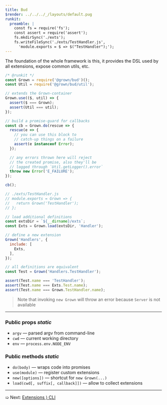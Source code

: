 ```yaml
---
title: Bud
$render: ../../../_/layouts/default.pug
runkit:
  preamble: |
    const fs = require('fs');
    const assert = require('assert');
    fs.mkdirSync('./exts');
    fs.writeFileSync('./exts/TestHandler.js',
      'module.exports = $ => $("TestHandler");');
---
```


The foundation of the whole framework is this, it provides the DSL
used by all extensions, expose common utils, etc.

```js
/* @runkit */
const Grown = require('@grown/bud')();
const Util = require('@grown/bud/util');

// extends the Grown-container
Grown.use(($, util) => {
  assert($ === Grown);
  assert(Util === util);
});

// build a promise-guard for callbacks
const cb = Grown.do(rescue => {
  rescue(e => {
    // you can use this block to
    // catch-up things on a failure
    assert(e instanceof Error);
  });

  // any errors thrown here will reject
  // the created promise, also they'll be
  // logged through `Util.getLogger().error`
  throw new Error('E_FAILURE');
});

cb();

// ./exts/TestHandler.js
// module.exports = Grown => {
//   return Grown('TestHandler');
// };

// load additional definitions
const extsDir = `${__dirname}/exts`;
const Exts = Grown.load(extsDir, 'Handler');

// define a new extension
Grown('Handlers', {
  include: [
    Exts,
  ],
});

// all definitions are equivalent
const Test = Grown('Handlers.TestHandler');

assert(Test.name === 'TestHandler');
assert(Test.name === Exts.Test.name);
assert(Test.name === Grown.TestHandler.name);
```

> Note that invoking `new Grown` will throw an error because `Server` is not available

---

### Public props <var>static</var>

- `argv` &mdash; parsed argv from command-line
- `cwd` &mdash; current working directory
- `env` &mdash; `process.env.NODE_ENV`

### Public methods <var>static</var>

- `do(body)` &mdash; wraps code into promises
- `use(module)` &mdash; register custom extensions
- `new([options])` &mdash; shortcut for `new Grown(...)`
- `load(cwd[, suffix[, callback]])` &mdash; allow to collect extensions

---

➯ Next: [Extensions &rangle; CLI](./docs/extensions/cli)
